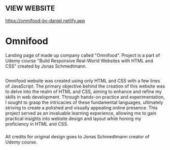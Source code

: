 ## VIEW WEBSITE ##
https://omnifood-by-daniel.netlify.app

# Omnifood
Landing page of made up company called "Omnifood". Project is a part of Udemy course "Build Responsive Real-World Websites with HTML and CSS" created by Jonas Schmedtmann.

##
Omnifood website was created using only HTML and CSS with a few lines of JavaScript. 
The primary objective behind the creation of this website was to delve into the realm of HTML and CSS, aiming to enhance and refine my skills in web development. 
Through hands-on practice and experimentation, I sought to grasp the intricacies of these fundamental languages, ultimately striving to create a polished and visually appealing online presence. 
This project served as an invaluable learning experience, allowing me to gain practical insights into website design and layout while honing my proficiency in HTML and CSS.



###
All credits for original design goes to Jonas Schmedtmann creator of Udemy course.
